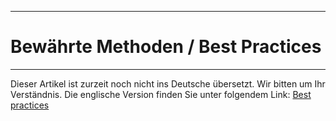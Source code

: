 ****
# Bewährte Methoden / Best Practices
---
Dieser Artikel ist zurzeit noch nicht ins Deutsche übersetzt. Wir bitten um Ihr Verständnis. Die englische Version finden Sie unter folgendem Link: [Best practices](https://help.toladata.com/en/toladata-course/best-practices.html)




















